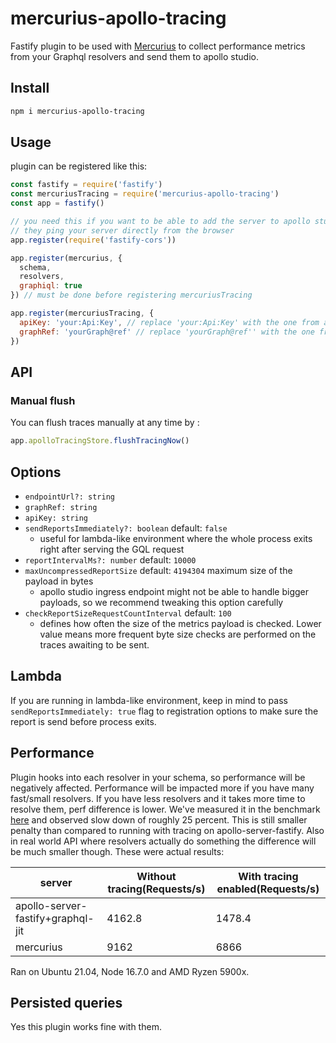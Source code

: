 # mercurius-apollo-tracing

Fastify plugin to be used with [Mercurius](https://mercurius.dev) to collect performance metrics from your Graphql resolvers and send them to apollo studio.

## Install

```sh
npm i mercurius-apollo-tracing
```

## Usage

plugin can be registered like this:

```js
const fastify = require('fastify')
const mercuriusTracing = require('mercurius-apollo-tracing')
const app = fastify()

// you need this if you want to be able to add the server to apollo studio
// they ping your server directly from the browser
app.register(require('fastify-cors'))

app.register(mercurius, {
  schema,
  resolvers,
  graphiql: true
}) // must be done before registering mercuriusTracing

app.register(mercuriusTracing, {
  apiKey: 'your:Api:Key', // replace 'your:Api:Key' with the one from apollo studio
  graphRef: 'yourGraph@ref' // replace 'yourGraph@ref'' with the one from apollo studio
})
```

## API

### Manual flush

You can flush traces manually at any time by :

```js
app.apolloTracingStore.flushTracingNow()
```

## Options

- `endpointUrl?: string`
- `graphRef: string`
- `apiKey: string`
- `sendReportsImmediately?: boolean` default: `false`
  - useful for lambda-like environment where the whole process exits right after serving the GQL request
- `reportIntervalMs?: number` default: `10000`
- `maxUncompressedReportSize` default: `4194304` maximum size of the payload in bytes
  - apollo studio ingress endpoint might not be able to handle bigger payloads, so we recommend tweaking this option carefully
- `checkReportSizeRequestCountInterval` default: `100`
  - defines how often the size of the metrics payload is checked. Lower value means more frequent byte size checks are performed on the traces awaiting to be sent.

## Lambda

If you are running in lambda-like environment, keep in mind to pass `sendReportsImmediately: true` flag to registration options to make sure the report is send before process exits.

## Performance

Plugin hooks into each resolver in your schema, so performance will be negatively affected. Performance will be impacted more if you have many fast/small resolvers. If you have less resolvers and it takes more time to resolve them, perf difference is lower.
We've measured it in the benchmark [here](https://github.com/benawad/node-graphql-benchmarks/blob/4cc68bcf3134056da0ca0ae6af4ef860e948d887/benchmarks/mercurius+graphql-jit.js) and observed slow down of roughly 25 percent. This is still smaller penalty than compared to running with tracing on apollo-server-fastify.
Also in real world API where resolvers actually do something the difference will be much smaller though. These were actual results:

| server                            | Without tracing(Requests/s) | With tracing enabled(Requests/s) |
| --------------------------------- | --------------------------- | -------------------------------- |
| apollo-server-fastify+graphql-jit | 4162.8                      | 1478.4                           |
| mercurius                         | 9162                        | 6866                             |

Ran on Ubuntu 21.04, Node 16.7.0 and AMD Ryzen 5900x.

## Persisted queries

Yes this plugin works fine with them.
